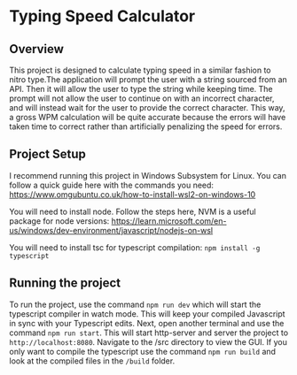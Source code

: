 # Typing Speed Calculator

## Overview

This project is designed to calculate typing speed in a similar fashion to nitro type.The application will prompt the user with a string sourced from an API. Then it will allow the user to type the string while keeping time. The prompt will not allow the user to continue on with an incorrect character, and will instead wait for the user to provide the correct character. This way, a gross WPM calculation will be quite accurate because the errors will have taken time to correct rather than artificially penalizing the speed for errors. 

## Project Setup

I recommend running this project in Windows Subsystem for Linux. You can follow a quick guide here with the commands you need: https://www.omgubuntu.co.uk/how-to-install-wsl2-on-windows-10

You will need to install node. Follow the steps here, NVM is a useful package for node versions: https://learn.microsoft.com/en-us/windows/dev-environment/javascript/nodejs-on-wsl

You will need to install tsc for typescript compilation: ```npm install -g typescript```

## Running the project

To run the project, use the command ```npm run dev``` which will start the typescript compiler in watch mode. This will keep your compiled Javascript in sync with your Typescript edits. 
Next, open another terminal and use the command ```npm run start```. This will start http-server and server the project to ```http://localhost:8080```. Navigate to the /src directory to view the GUI.
If you only want to compile the typescript use the command ```npm run build``` and look at the compiled files in the ```/build``` folder. 
